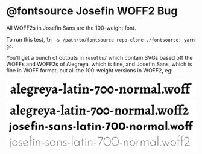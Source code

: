 # @fontsource Josefin WOFF2 Bug

All WOFF2s in Josefin Sans are the 100-weight font.

To run this test, `ln -s /path/to/fontsource-repo-clone ./fontsource; yarn go`.

You'll get a bunch of outputs in `results/` which contain SVGs based off the WOFFs
and WOFF2s of Alegreya, which is fine, and Josefin Sans, which is fine in WOFF
format, but all the 100-weight versions in WOFF2, eg:

![alegreya-latin-700-normal.woff](./alegreya-latin-700-normal-woff.png)
![alegreya-latin-700-normal.woff2](./alegreya-latin-700-normal-woff2.png)
![josefin-sans-latin-700-normal.woff](./josefin-sans-latin-700-normal-woff.png)
![josefin-sans-latin-700-normal.woff2](./josefin-sans-latin-700-normal-woff2.png)
